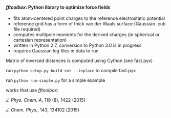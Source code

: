 #### *fftoolbox*: Python library to optimize force fields

* fits atom-centered point charges to the reference electrostatic potential
* reference grid has a form of thick van der Waals surface (Gaussian .cub file required) 
* computes multipole moments for the derived charges (in spherical or cartesian representation)
* written in Python 2.7, conversion to Python 3.0 is in progress
* requires Gaussian log files in data to run

Matrix of inversed distances is computed using Cython (see fast.pyx)

run `python setup.py build_ext --inplace` to compile fast.pyx

run `python run-simple.py` for a simple example

works that use *fftoolbox*:

*J. Phys. Chem. A*, 119 (8), 1422 (2015)

*J. Chem. Phys.*, 143, 134102 (2015)

